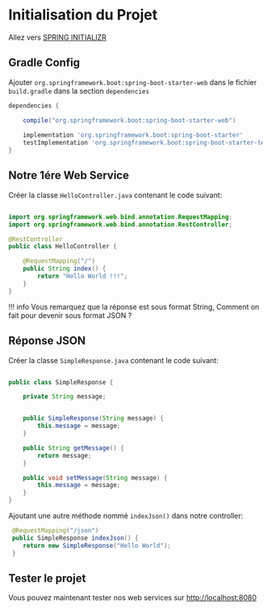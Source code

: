 # Initialisation du Projet

Allez vers [SPRING INITIALIZR](https://start.spring.io/)
## Gradle Config

Ajouter `org.springframework.boot:spring-boot-starter-web`
dans le fichier `build.gradle` dans la section `dependencies`

```groovy
dependencies {

	compile("org.springframework.boot:spring-boot-starter-web")
	
	implementation 'org.springframework.boot:spring-boot-starter'
	testImplementation 'org.springframework.boot:spring-boot-starter-test'
}
```

## Notre 1ére Web Service
Créer la classe `HelloController.java` contenant le code suivant: 

```java

import org.springframework.web.bind.annotation.RequestMapping;
import org.springframework.web.bind.annotation.RestController;

@RestController
public class HelloController {

    @RequestMapping("/")
    public String index() {
        return "Hello World !!!";
    }
}

```

!!! info
    Vous remarquez que la réponse est sous format String,
    Comment on fait pour devenir sous format JSON ?
    
## Réponse JSON

Créer la classe `SimpleResponse.java` contenant le code suivant: 

```java

public class SimpleResponse {

    private String message;


    public SimpleResponse(String message) {
        this.message = message;
    }

    public String getMessage() {
        return message;
    }

    public void setMessage(String message) {
        this.message = message;
    }
}

```

Ajoutant une autre méthode nommé `indexJson()` dans notre controller:

```java
 @RequestMapping("/json")
 public SimpleResponse indexJson() {
    return new SimpleResponse("Hello World");
 }
``` 

## Tester le projet

Vous pouvez maintenant tester nos web services sur [http://localhost:8080](http://localhost:8080)